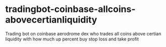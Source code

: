 # tradingbot-coinbase-allcoins-abovecertianliquidity
Trading bot on coinbase aerodrome dex who trades all coins above certian liquidity with how much up percent buy stop loss and take profit
